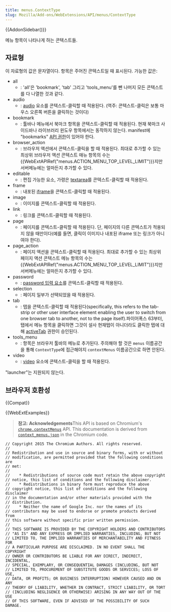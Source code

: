 ```yaml
---
title: menus.ContextType
slug: Mozilla/Add-ons/WebExtensions/API/menus/ContextType
---
```


{{AddonSidebar()}}

메뉴 항목이 나타나게 하는 콘텍스트들.

## 자료형

이 자료형의 값은 문자열이다. 항목은 주어진 콘텍스트일 때 표시된다. 가능한 값은:

- all
  - : 'all'은 'bookmark', 'tab' 그리고 'tools_menu'를 뺀 나머지 모든 콘텍스트를 다 나열한 것과 같다.
- audio
  - : [audio](/ko/docs/Web/HTML/Element/audio) 요소를 콘텍스트-클릭할 때 적용된다. (역주: 콘텍스트-클릭은 보통 마우스 오른쪽 버튼을 클릭하는 것이다)
- bookmark
  - : 툴바나 메뉴에서 북마크 항목을 콘텍스트-클릭할 때 적용된다. 현재 북마크 사이드바나 라이브러리 윈도우 항목에서는 동작하지 않는다. manifest에 "bookmarks" [API 권한](/en-US/Add-ons/WebExtensions/manifest.json/permissions#API_permissions)이 있어야 한다.
- browser_action
  - : 브라우저 액션에서 콘텍스트-클릭을 할 때 적용된다. 최대로 추가할 수 있는 최상위 브라우저 액션 콘텍스트 매뉴 항목의 수는 {{WebExtAPIRef("menus.ACTION_MENU_TOP_LEVEL_LIMIT")}}지만 서버메뉴에는 얼마든지 추가할 수 있다.
- editable
  - : 편집 가능한 요소, 가령은 [textarea](/ko/docs/Web/HTML/Element/textarea)를 콘텍스트-클릭할 때 적용된다.
- frame
  - : 내포된 [iframe](/ko/docs/Web/HTML/Element/iframe)을 콘텍스트-클릭할 때 적용된다.
- image
  - : 이미지를 콘텍스트-클릭할 때 적용된다.
- link
  - : 링크를 콘텍스트-클릭할 때 적용된다.
- page
  - : 페이지를 콘텍스트-클릭할 때 적용된다. 단, 페이지의 다른 콘텍스트가 적용되지 않을 때만이다(예를 들면, 클릭이 이미지나 내포된 iframe 또는 링크가 아니여야 한다).
- page_action
  - : 페이지 액션을 콘텍스트-클릭할 때 적용된다. 최대로 추가할 수 있는 최상위 페이지 액션 콘텍스트 메뉴 항목의 수는 {{WebExtAPIRef("menus.ACTION_MENU_TOP_LEVEL_LIMIT")}}지만 서버메뉴에는 얼마든지 추가할 수 있다.
- password
  - : [password 입력 요소](/ko/docs/Web/HTML/Element/input/password)를 콘텍스트-클릭할 때 적용된다.
- selection
  - : 페이지 일부가 선택되었을 때 적용된다.
- tab
  - : 탭을 콘텍스트-클릭할 때 적용된다(specifically, this refers to the tab-strip or other user interface element enabling the user to switch from one browser tab to another, not to the page itself).파이어폭스 63부터, 탭에서 메뉴 항목을 클릭하면 그것이 설사 현재탭이 아니더라도 클릭한 탭에 대해 [activeTab](/ko/docs/Mozilla/Add-ons/WebExtensions/manifest.json/permissions#activeTab_permission) 권한이 승인된다.
- tools_menu
  - : 항목은 브라우저 툴바의 메뉴로 추가된다. 주의해야 할 것은 `menus` 이름공간을 통해 `ContextType`에 접근해야지 `contextMenus` 이름공간으로 하면 안된다.
- video
  - : [video](/ko/docs/Web/HTML/Element/video) 요소에 콘텍스트-클릭을 할 때 적용된다.

"launcher"는 지원되지 않는다.

## 브라우저 호환성

{{Compat}}

{{WebExtExamples}}

> **참고:** **Acknowledgements**This API is based on Chromium's [`chrome.contextMenus`](https://developer.chrome.com/extensions/contextMenus#type-ContextType) API. This documentation is derived from [`context_menus.json`](https://chromium.googlesource.com/chromium/src/+/master/chrome/common/extensions/api/context_menus.json) in the Chromium code.

```
// Copyright 2015 The Chromium Authors. All rights reserved.
//
// Redistribution and use in source and binary forms, with or without
// modification, are permitted provided that the following conditions are
// met:
//
//    * Redistributions of source code must retain the above copyright
// notice, this list of conditions and the following disclaimer.
//    * Redistributions in binary form must reproduce the above
// copyright notice, this list of conditions and the following disclaimer
// in the documentation and/or other materials provided with the
// distribution.
//    * Neither the name of Google Inc. nor the names of its
// contributors may be used to endorse or promote products derived from
// this software without specific prior written permission.
//
// THIS SOFTWARE IS PROVIDED BY THE COPYRIGHT HOLDERS AND CONTRIBUTORS
// "AS IS" AND ANY EXPRESS OR IMPLIED WARRANTIES, INCLUDING, BUT NOT
// LIMITED TO, THE IMPLIED WARRANTIES OF MERCHANTABILITY AND FITNESS FOR
// A PARTICULAR PURPOSE ARE DISCLAIMED. IN NO EVENT SHALL THE COPYRIGHT
// OWNER OR CONTRIBUTORS BE LIABLE FOR ANY DIRECT, INDIRECT, INCIDENTAL,
// SPECIAL, EXEMPLARY, OR CONSEQUENTIAL DAMAGES (INCLUDING, BUT NOT
// LIMITED TO, PROCUREMENT OF SUBSTITUTE GOODS OR SERVICES; LOSS OF USE,
// DATA, OR PROFITS; OR BUSINESS INTERRUPTION) HOWEVER CAUSED AND ON ANY
// THEORY OF LIABILITY, WHETHER IN CONTRACT, STRICT LIABILITY, OR TORT
// (INCLUDING NEGLIGENCE OR OTHERWISE) ARISING IN ANY WAY OUT OF THE USE
// OF THIS SOFTWARE, EVEN IF ADVISED OF THE POSSIBILITY OF SUCH DAMAGE.
```
